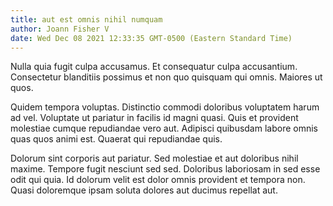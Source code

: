 ```yaml
---
title: aut est omnis nihil numquam
author: Joann Fisher V
date: Wed Dec 08 2021 12:33:35 GMT-0500 (Eastern Standard Time)
---
```

Nulla quia fugit culpa accusamus. Et consequatur culpa accusantium. Consectetur blanditiis possimus et non quo quisquam qui omnis. Maiores ut quos.

 Quidem tempora voluptas. Distinctio commodi doloribus voluptatem harum ad vel. Voluptate ut pariatur in facilis id magni quasi. Quis et provident molestiae cumque repudiandae vero aut. Adipisci quibusdam labore omnis quas quos animi est. Quaerat qui repudiandae quis.

 Dolorum sint corporis aut pariatur. Sed molestiae et aut doloribus nihil maxime. Tempore fugit nesciunt sed sed. Doloribus laboriosam in sed esse odit qui quia. Id dolorum velit est dolor omnis provident et tempora non. Quasi doloremque ipsam soluta dolores aut ducimus repellat aut.